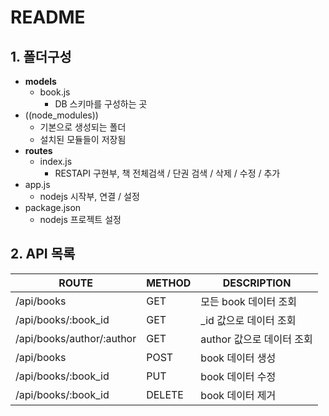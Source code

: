 # README

## 1. 폴더구성

* **models**
  * book.js
    * DB 스키마를 구성하는 곳
* ((node_modules))
  * 기본으로 생성되는 폴더
  * 설치된 모듈들이 저장됨
* **routes**
  * index.js
    * RESTAPI 구현부, 책 전체검색 / 단권 검색 / 삭제 / 수정 / 추가
* app.js
  * nodejs 시작부, 연결 / 설정
* package.json
  * nodejs 프로젝트 설정



## 2. API 목록

| ROUTE                     | METHOD | DESCRIPTION               |
| ------------------------- | ------ | ------------------------- |
| /api/books                | GET    | 모든 book 데이터 조회     |
| /api/books/:book_id       | GET    | _id 값으로 데이터 조회    |
| /api/books/author/:author | GET    | author 값으로 데이터 조회 |
| /api/books                | POST   | book 데이터 생성          |
| /api/books/:book_id       | PUT    | book 데이터 수정          |
| /api/books/:book_id       | DELETE | book 데이터 제거          |